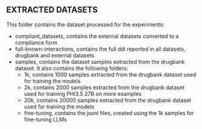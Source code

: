 ## EXTRACTED DATASETS ##
This folder contains the dataset processed for the experiments:
- compliant_datasets, contains the external datasets converted to a compliance form
- full-known-interactions, contains the full ddi reported in all datasets, drugbank and external datasets
- samples, contains the dataset samples extracted from the drugbank dataset. It also contains the following folders:
    - 1k, contains 1000 samples extracted from the drugbank dataset used for training the models
    - 2k, contains 2000 samples extracted from the drugbank dataset used for training PHI3.5 27B on more examples
    - 20k, contains 20000 samples extracted from the drugbank dataset used for training the models
    - fine-tuning, contains the jsonl files, created using the 1k samples for fine-tuning LLMs